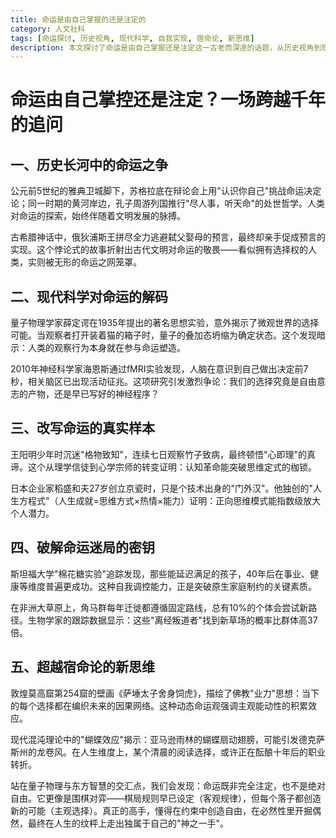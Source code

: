 ```yaml
---
title: 命运是由自己掌握的还是注定的
category: 人文社科
tags: [命运探讨, 历史视角, 现代科学, 自我实现, 宿命论, 新思维]
description: 本文探讨了命运是由自己掌握还是注定这一古老而深邃的话题，从历史视角到现代科学的不同角度进行了分析。通过回顾古希腊和中国古代对命运的思考，引用现代科学研究如量子物理和神经科学的发现，揭示了人类行为与选择背后的复杂性。文章还列举了王阳明和稻盛和夫等真实案例，展示了个人如何通过认知革命和积极思维模式改写命运。最后，提出了超越传统宿命论的新思维，强调了在遵循客观规律的同时，通过主观选择创造新的可能性的重要性。适合对探索人生意义、自由意志与命运关系感兴趣的读者阅读。命运既不是完全注定也不是绝对自由，而是两者的微妙结合。
---
```

# 命运由自己掌控还是注定？一场跨越千年的追问

## 一、历史长河中的命运之争
公元前5世纪的雅典卫城脚下，苏格拉底在辩论会上用"认识你自己"挑战命运决定论；同一时期的黄河岸边，孔子周游列国推行"尽人事，听天命"的处世哲学。人类对命运的探索，始终伴随着文明发展的脉搏。

古希腊神话中，俄狄浦斯王拼尽全力逃避弑父娶母的预言，最终却亲手促成预言的实现。这个悖论式的故事折射出古代文明对命运的敬畏——看似拥有选择权的人类，实则被无形的命运之网笼罩。

## 二、现代科学对命运的解码
量子物理学家薛定谔在1935年提出的著名思想实验，意外揭示了微观世界的选择可能。当观察者打开装着猫的箱子时，量子的叠加态坍缩为确定状态。这个发现暗示：人类的观察行为本身就在参与命运塑造。

2010年神经科学家海恩斯通过fMRI实验发现，人脑在意识到自己做出决定前7秒，相关脑区已出现活动征兆。这项研究引发激烈争论：我们的选择究竟是自由意志的产物，还是早已写好的神经程序？

## 三、改写命运的真实样本
王阳明少年时沉迷"格物致知"，连续七日观察竹子致病，最终顿悟"心即理"的真谛。这个从理学信徒到心学宗师的转变证明：认知革命能突破思维定式的枷锁。

日本企业家稻盛和夫27岁创立京瓷时，只是个技术出身的"门外汉"。他独创的"人生方程式"（人生成就=思维方式×热情×能力）证明：正向思维模式能指数级放大个人潜力。

## 四、破解命运迷局的密钥
斯坦福大学"棉花糖实验"追踪发现，那些能延迟满足的孩子，40年后在事业、健康等维度普遍更成功。这种自我调控能力，正是突破原生家庭制约的关键素质。

在非洲大草原上，角马群每年迁徙都遵循固定路线，总有10%的个体会尝试新路径。生物学家的跟踪数据显示：这些"离经叛道者"找到新草场的概率比群体高37倍。

## 五、超越宿命论的新思维
敦煌莫高窟第254窟的壁画《萨埵太子舍身饲虎》，描绘了佛教"业力"思想：当下的每个选择都在编织未来的因果网络。这种动态命运观强调主观能动性的积累效应。

现代混沌理论中的"蝴蝶效应"揭示：亚马逊雨林的蝴蝶扇动翅膀，可能引发德克萨斯州的龙卷风。在人生维度上，某个清晨的阅读选择，或许正在酝酿十年后的职业转折。

站在量子物理与东方智慧的交汇点，我们会发现：命运既非完全注定，也不是绝对自由。它更像是围棋对弈——棋局规则早已设定（客观规律），但每个落子都创造新的可能（主观选择）。真正的高手，懂得在约束中创造自由，在必然性里开掘偶然，最终在人生的纹枰上走出独属于自己的"神之一手"。